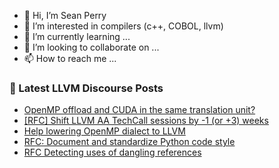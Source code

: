 - 👋 Hi, I’m Sean Perry
- 👀 I’m interested in compilers (c++, COBOL, llvm)
- 🌱 I’m currently learning ...
- 💞️ I’m looking to collaborate on ...
- 📫 How to reach me ...

<!---
s66perry/s66perry is a ✨ special ✨ repository because its `README.md` (this file) appears on your GitHub profile.
You can click the Preview link to take a look at your changes.
--->
### 📕 Latest LLVM Discourse Posts

<!-- DISCOURSE-LLVM:START -->
- [OpenMP offload and CUDA in the same translation unit?](https://discourse.llvm.org/t/openmp-offload-and-cuda-in-the-same-translation-unit/70785#post_1)
- [[RFC] Shift LLVM AA TechCall sessions by -1 &lpar;or +3&rpar; weeks](https://discourse.llvm.org/t/rfc-shift-llvm-aa-techcall-sessions-by-1-or-3-weeks/65572#post_8)
- [Help lowering OpenMP dialect to LLVM](https://discourse.llvm.org/t/help-lowering-openmp-dialect-to-llvm/70784#post_1)
- [RFC: Document and standardize Python code style](https://discourse.llvm.org/t/rfc-document-and-standardize-python-code-style/68257?page=2#post_30)
- [RFC Detecting uses of dangling references](https://discourse.llvm.org/t/rfc-detecting-uses-of-dangling-references/70731#post_5)
<!-- DISCOURSE-LLVM:END -->
